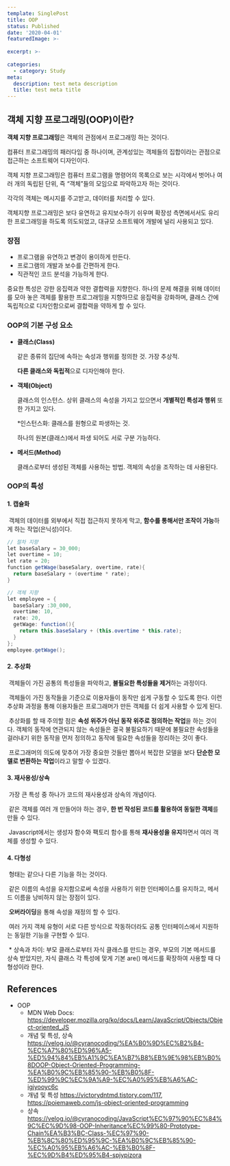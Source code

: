 ```yaml
---
template: SinglePost
title: OOP
status: Published
date: '2020-04-01'
featuredImage: >-
  
excerpt: >-
  
categories:
  - category: Study
meta:
  description: test meta description
  title: test meta title
---
```


## 객체 지향 프로그래밍(OOP)이란?

**객체 지향 프로그래밍**은 객체의 관점에서 프로그래밍 하는 것이다. 

컴퓨터 프로그래밍의 패러다임 중 하나이며, 관계성있는 객체들의 집합이라는 관점으로 접근하는 소프트웨어 디자인이다. 

객체 지향 프로그래밍은 컴퓨터 프로그램을 명령어의 목록으로 보는 시각에서 벗어나 여러 개의 독립된 단위, 즉 “객체”들의 모임으로 파악하고자 하는 것이다. 

각각의 객체는 메시지를 주고받고, 데이터를 처리할 수 있다.

객체지향 프로그래밍은 보다 유연하고 유지보수하기 쉬우며 확장성 측면에서서도 유리한 프로그래밍을 하도록 의도되었고, 대규모 소프트웨어 개발에 널리 사용되고 있다.



### 장점

- 프로그램을 유연하고 변경이 용이하게 만든다.
- 프로그램의 개발과 보수를 간편하게 한다.
- 직관적인 코드 분석을 가능하게 한다.

중요한 특성은 강한 응집력과 약한 결합력을 지향한다. 하나의 문제 해결을 위해 데이터를 모아 놓은 객체를 활용한 프로그래밍을 지향하므로 응집력을 강화하며, 클래스 간에 독립적으로 디자인함으로써 결합력을 약하게 할 수 있다.



### OOP의 기본 구성 요소

- **클래스(Class)**

  같은 종류의 집단에 속하는 속성과 행위를 정의한 것. 가장 추상적.

  **다른 클래스와 독립적**으로 디자인해야 한다.

- **객체(Object)**

  클래스의 인스턴스. 상위 클래스의 속성을 가지고 있으면서 **개별적인 특성과 행위** 또한 가지고 있다.

  *인스턴스화: 클래스를 원형으로 파생하는 것.

  하나의 원본(클래스)에서 파생 되어도 서로 구분 가능하다.

- **메서드(Method)**

  클래스로부터 생성된 객체를 사용하는 방법. 객체의 속성을 조작하는 데 사용된다.



### OOP의 특성

#### 	1. 캡슐화

​		객체의 데이터를 외부에서 직접 접근하지 못하게 막고, **함수를 통해서만 조작이 가능**하게 하는 작업(은닉성)이다.

```java
// 절차 지향
let baseSalary = 30_000;
let overtime = 10;
let rate = 20;
function getWage(baseSalary, overtime, rate){
  return baseSalary + (overtime * rate);
}

// 객체 지향
let employee = {
  baseSalary :30_000,
  overtime: 10,
  rate: 20,
  getWage: function(){
    return this.baseSalary + (this.overtime * this.rate);
  }
};
employee.getWage();
```

#### 	2. 추상화

​		객체들이 가진 공통의 특성들을 파악하고, **불필요한 특성들을 제거**하는 과정이다. 

​		객체들이 가진 동작들을 기준으로 이용자들이 동작만 쉽게 구동할 수 있도록 한다. 이런 추상화 과정을 통해 이용자들은 프로그래머가 만든 객체를 더 쉽게 사용할 수 있게 된다. 

​		추상화를 할 때 주의할 점은 **속성 위주가 아닌 동작 위주로 정의하는 작업**을 하는 것이다. 객체의 동작에 연관되지 않는 속성들은 결국 불필요하기 때문에 불필요한 속성들을 걸러내기 위한 동작을 먼저 정의하고 동작에 필요한 속성들을 정리하는 것이 좋다.

​		프로그래머의 의도에 맞추어 가장 중요한 것들만 뽑아서 복잡한 모델을 보다 **단순한 모델로 변환하는 작업**이라고 말할 수 있겠다.

#### 	3. 재사용성/상속

​		가장 큰 특성 중 하나가 코드의 재사용성과 상속의 개념이다. 

​		같은 객체를 여러 개 만들어야 하는 경우, **한 번 작성된 코드를 활용하여 동일한 객체**를 만들 수 있다. 

​		Javascript에서는 생성자 함수와 팩토리 함수를 통해 **재사용성을 유지**하면서 여러 객체를 생성할 수 있다.

#### 	4. 다형성

​		형태는 같으나 다른 기능을 하는 것이다. 

​		같은 이름의 속성을 유지함으로써 속성을 사용하기 위한 인터페이스를 유지하고, 메서드 이름을 낭비하지 않는 장점이 있다. 

​		**오버라이딩**을 통해 속성을 재정의 할 수 있다.

​		여러 가지 객체 유형이 서로 다른 방식으로 작동하더라도 공통 인터페이스에서 지원하는 동일한 기능을 구현할 수 있다.

​		* 상속과 차이: 부모 클래스로부터 자식 클래스를 만드는 경우, 부모의 기본 메서드를 상속 받았지만, 자식 클래스 각 특성에 맞게 기본 are() 메서드를 확장하여 사용할 때 다형성이라 한다.







## References

- OOP
  - MDN Web Docs: https://developer.mozilla.org/ko/docs/Learn/JavaScript/Objects/Object-oriented_JS
  - 개념 및 특성, 상속 https://velog.io/@cyranocoding/%EA%B0%9D%EC%B2%B4-%EC%A7%80%ED%96%A5-%ED%94%84%EB%A1%9C%EA%B7%B8%EB%9E%98%EB%B0%8DOOP-Object-Oriented-Programming-%EA%B0%9C%EB%85%90-%EB%B0%8F-%ED%99%9C%EC%9A%A9-%EC%A0%95%EB%A6%AC-igjyooyc6c
  - 개념 및 특성 https://victorydntmd.tistory.com/117, https://poiemaweb.com/js-object-oriented-programming
  - 상속 https://velog.io/@cyranocoding/JavaScript%EC%97%90%EC%84%9C%EC%9D%98-OOP-Inheritance%EC%99%80-Prototype-Chain%EA%B3%BC-Class-%EC%97%90-%EB%8C%80%ED%95%9C-%EA%B0%9C%EB%85%90-%EC%A0%95%EB%A6%AC-%EB%B0%8F-%EC%9D%B4%ED%95%B4-spjypizora